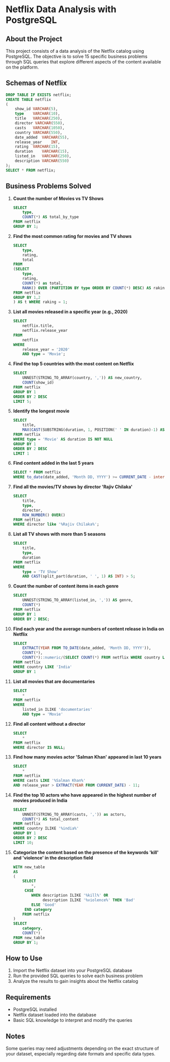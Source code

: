 # Netflix Data Analysis with PostgreSQL

## About the Project

This project consists of a data analysis of the Netflix catalog using PostgreSQL. The objective is to solve 15 specific business problems through SQL queries that explore different aspects of the content available on the platform.

## Schemas of Netflix
```sql
DROP TABLE IF EXISTS netflix;
CREATE TABLE netflix
(
	show_id	VARCHAR(5),
	type    VARCHAR(10),
	title	VARCHAR(250),
	director VARCHAR(550),
	casts	VARCHAR(1050),
	country	VARCHAR(550),
	date_added	VARCHAR(55),
	release_year	INT,
	rating	VARCHAR(15),
	duration	VARCHAR(15),
	listed_in	VARCHAR(250),
	description VARCHAR(550)
);
SELECT * FROM netflix;
```
## Business Problems Solved

1. **Count the number of Movies vs TV Shows**
   ```sql
   SELECT
       type,
       COUNT(*) AS total_by_type
   FROM netflix
   GROUP BY 1;
   ```

2. **Find the most common rating for movies and TV shows**
   ```sql
   SELECT 
       type,
       rating,
       total
   FROM
   (SELECT 
       type,
       rating,
       COUNT(*) as total,
       RANK() OVER (PARTITION BY type ORDER BY COUNT(*) DESC) AS raking
   FROM netflix
   GROUP BY 1,2
   ) AS t WHERE raking = 1;
   ```

3. **List all movies released in a specific year (e.g., 2020)**
   ```sql
   SELECT 
       netflix.title,
       netflix.release_year
   FROM 
       netflix
   WHERE
       release_year = '2020'
       AND type = 'Movie';
   ```

4. **Find the top 5 countries with the most content on Netflix**
   ```sql
   SELECT 
       UNNEST(STRING_TO_ARRAY(country, ',')) AS new_country,
       COUNT(show_id)
   FROM netflix
   GROUP BY 1
   ORDER BY 2 DESC
   LIMIT 5;
   ```

5. **Identify the longest movie**
   ```sql
   SELECT 
       title,
       MAX(CAST(SUBSTRING(duration, 1, POSITION(' ' IN duration)-1) AS INT)) AS maximun_lenght
   FROM netflix
   WHERE type = 'Movie' AS duration IS NOT NULL 
   GROUP BY 1
   ORDER BY 2 DESC
   LIMIT 1
   ```

6. **Find content added in the last 5 years**
   ```sql
   SELECT * FROM netflix
   WHERE to_date(date_added, 'Month DD, YYYY') >= CURRENT_DATE - interval '5 years';
   ```

7. **Find all the movies/TV shows by director 'Rajiv Chilaka'**
   ```sql
   SELECT 
       title,
       type,
       director,
       ROW_NUMBER() OVER()
   FROM netflix
   WHERE director like '%Rajiv Chilaka%';
   ```

8. **List all TV shows with more than 5 seasons**
   ```sql
   SELECT
       title,
       type,
       duration
   FROM netflix
   WHERE 
       type = 'TV Show'
       AND CAST(split_part(duration, ' ', 1) AS INT) > 5;
   ```

9. **Count the number of content items in each genre**
   ```sql
   SELECT 
       UNNEST(STRING_TO_ARRAY(listed_in, ',')) AS genre,
       COUNT(*)
   FROM netflix
   GROUP BY 1
   ORDER BY 2 DESC;
   ```

10. **Find each year and the average numbers of content release in India on Netflix**
    ```sql
    SELECT 
        EXTRACT(YEAR FROM TO_DATE(date_added, 'Month DD, YYYY')),
        COUNT(*),
        COUNT(*)::numeric/(SELECT COUNT(*) FROM netflix WHERE country LIKE 'India')::numeric * 100 AS avg_content_per_year
    FROM netflix
    WHERE country LIKE 'India'
    GROUP BY 1
    ```

11. **List all movies that are documentaries**
    ```sql
    SELECT 
        *
    FROM netflix
    WHERE 
        listed_in ILIKE 'documentaries'
        AND type = 'Movie'
    ```

12. **Find all content without a director**
    ```sql
    SELECT
        *
    FROM netflix
    WHERE director IS NULL;
    ```

13. **Find how many movies actor 'Salman Khan' appeared in last 10 years**
    ```sql
    SELECT 
        *
    FROM netflix
    WHERE casts LIKE '%Salman Khan%'
    AND release_year > EXTRACT(YEAR FROM CURRENT_DATE) - 11;
    ```

14. **Find the top 10 actors who have appeared in the highest number of movies produced in India**
    ```sql
    SELECT 
        UNNEST(STRING_TO_ARRAY(casts, ',')) as actors,
        COUNT(*) AS total_content
    FROM netflix 
    WHERE country ILIKE '%india%'
    GROUP BY 1
    ORDER BY 2 DESC
    LIMIT 10;
    ```

15. **Categorize the content based on the presence of the keywords 'kill' and 'violence' in the description field**
    ```sql
    WITH new_table
    AS
    (
        SELECT 
            *,
         CASE 
            WHEN description ILIKE '%kill%' OR 
                 description ILIKE '%violence%' THEN 'Bad' 
            ELSE 'Good'
         END category
        FROM netflix
    )
    SELECT
        category,
        COUNT(*)
    FROM new_table
    GROUP BY 1;
    ```

## How to Use

1. Import the Netflix dataset into your PostgreSQL database
2. Run the provided SQL queries to solve each business problem
3. Analyze the results to gain insights about the Netflix catalog

## Requirements

- PostgreSQL installed
- Netflix dataset loaded into the database
- Basic SQL knowledge to interpret and modify the queries

## Notes

Some queries may need adjustments depending on the exact structure of your dataset, especially regarding date formats and specific data types.
